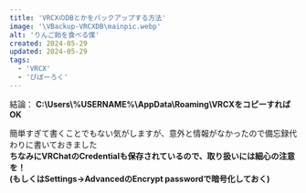 ```yaml
---
title: 'VRCXのDBとかをバックアップする方法'
image: '\VBackup-VRCXDB\mainpic.webp'
alt: 'りんご飴を食べる僕'
created: 2024-05-29
updated: 2024-05-29
tags:
  - 'VRCX'
  - 'びぼーろく'
---
```


結論：
**C:\\Users\\%USERNAME%\\AppData\\Roaming\\VRCXをコピーすればOK**

簡単すぎて書くことでもない気がしますが、意外と情報がなかったので備忘録代わりに書いておきました  
**ちなみにVRChatのCredentialも保存されているので、取り扱いには細心の注意を！  
(もしくはSettings→AdvancedのEncrypt passwordで暗号化しておく)**
